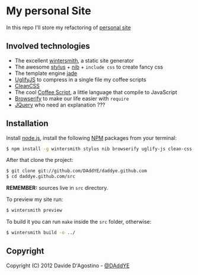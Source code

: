 # My personal Site

In this repo I'll store my refactoring of [personal site](http://daddye.it)

## Involved technologies

* The excellent [wintersmith](https://github.com/jnordberg/wintersmith), a static site generator
* The awesome [stylus](https://github.com/LearnBoost/stylus) + [nib](https://github.com/visionmedia/nib) + `include css` to create fancy css
* The template engine [jade](https://github.com/visionmedia/jade)
* [UglifyJS](https://github.com/mishoo/UglifyJS) to compress in a single file my coffee scripts
* [CleanCSS](https://github.com/GoalSmashers/clean-css)
* The cool [Coffee Script](http://coffeescript.org), a little language that compile to JavaScript
* [Browserify](https://github.com/substack/node-browserify) to make our life easier with `require`
* [JQuery](https://github.com/jquery/jquery) who need an explanation ???

## Installation


Install [node.js](http://nodejs.org), install the following [NPM](http://npmjs.org) packages from your terminal:

```sh
$ npm install -g wintersmith stylus nib browserify uglify-js clean-css
```

After that clone the project:

```sh
$ git clone git://github.com/DAddYE/daddye.github.com
$ cd daddye.github.com/src
```

**REMEMBER:** sources live in `src` directory.

To preview my site run:

```sh
$ wintersmith preview
```

To build it you can run `make` inside the `src` folder, otherwise:

```sh
$ wintersmith build -o ../
```

## Copyright

Copyright (C) 2012 Davide D'Agostino -
[@DAddYE](http://twitter.com/daddye)